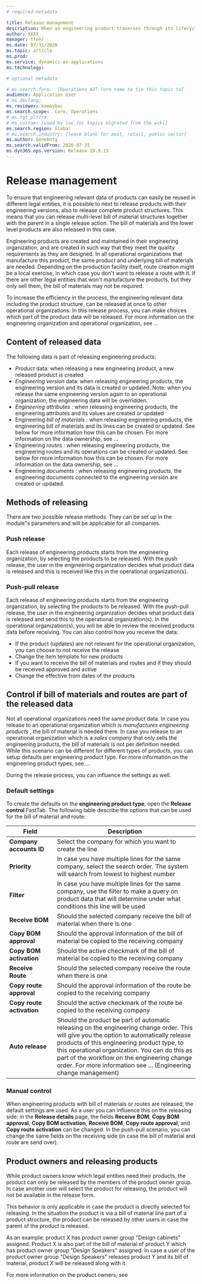 ```yaml
---
# required metadata

title: Release management
description: When an engineering product traverses through its lifecycle, it's important that you can control which transactions are allowed per lifecycle state. As an example, when products aren't yet in a mature state, they shouldn't be put on a sales order and on the other end, if a product is reaching its end-of-life state, you want to ensure that the inflow of this product can be controlled.
author: XXXX
manager: tfehr
ms.date: 07/31/2020
ms.topic: article
ms.prod: 
ms.service: dynamics-ax-applications
ms.technology: 

# optional metadata

# ms.search.form:  [Operations AOT form name to tie this topic to]
audience: Application User
# ms.devlang: 
ms.reviewer: kamaybac
ms.search.scope:  Core, Operations
# ms.tgt_pltfrm: 
# ms.custom: [used by loc for topics migrated from the wiki]
ms.search.region: Global
# ms.search.industry: [leave blank for most, retail, public sector]
ms.author: benebotg
ms.search.validFrom: 2020-07-31
ms.dyn365.ops.version: Release 10.0.13
---
```


# Release management

To ensure that engineering relevant data of products can easily be reused in different legal entities, it is possible to next to release products with their engineering versions, also to release complete product structures. This means that you can release multi-level bill of material structures together with the parent in a single release action. The bill of materials and the lower level products are also released in this case. <!-- KFM: This paragraph is confusing. Let's discuss it. -->

Engineering products are created and maintained in their engineering organization, and are created in such way that they meet the quality requirements as they are designed. In all operational organizations that manufacture this product, the same product and underlying bill of materials are needed. Depending on the production facility itself, route creation might be a local exercise, in which case you don't want to release a route with it. If there are other legal entities that won't manufacture the products, but they only sell them, the bill of materials may not be required.

To increase the efficiency in the process, the engineering relevant data including the product structure, can be released at once to other operational organizations. In this release process, you can make choices which part of the product data will be released. For more information on the engineering organization and operational organization, see … <!-- KFM: See what? -->

## Content of released data

The following data is part of releasing engineering products:

- *Product* data: when releasing a new engineering product, a new released product is created
- *Engineering version* data: when releasing engineering products, the engineering version and its data is created or updated. Note: when you release the same engineering version again to an operational organization, the engineering data will be overridden.
- *Engineering attributes* : when releasing engineering products, the engineering attributes and its values are created or updated
- Engineering *bill of materials* : when releasing engineering products, the engineering bill of materials and its lines can be created or updated. See below for more information how this can be chosen. For more information on the data ownership, see … <!-- KFM: See what? -->
- Engineering *routes* : when releasing engineering products, the engineering routes and its operations can be created or updated. See below for more information how this can be chosen. For more information on the data ownership, see … <!-- KFM: See what? -->
- Engineering *documents* : when releasing engineering products, the engineering documents connected to the engineering version are created or updated.

## Methods of releasing

There are two possible release methods. They can be set up in the module"s parameters and will be applicable for all companies.

### Push release

Each release of engineering products starts from the engineering organization, by selecting the products to be released. With the push release, the user in the engineering organization decides what product data is released and this is received like this in the operational organization(s).

### Push-pull release

Each release of engineering products starts from the engineering organization, by selecting the products to be released. With the push-pull release, the user in the engineering organization decides what product data is released and send this to the operational organization(s). In the operational organization(s), you will be able to review the received products data before receiving. You can also control how you receive the data:

- If the product (updates) are not relevant for the operational organization, you can choose to not receive the release
- Change the item template for new products
- If you want to receive the bill of materials and routes and if they should be received approved and active
- Change the effective from dates of the products

## Control if bill of materials and routes are part of the released data

Not all operational organizations need the same product data. In case you release to an operational organization which is *manufactures engineering products* , the bill of material is needed there. In case you release to an operational organization which is a *sales company* that only sells the engineering products, the bill of materials is not per definition needed. While this scenario can be different for different types of products, you can setup defaults per engineering product type. For more information on the engineering product types, see … <!-- KFM: See what? -->

During the release process, you can influence the settings as well.

### Default settings

To create the defaults on the **engineering product type**, open the **Release control** FastTab. The following table describe the options that can be used for the bill of material and route:

| Field | Description |
| --- | --- |
| **Company accounts ID** | Select the company for which you want to create the line |
| **Priority** | In case you have multiple lines for the same company, select the search order. The system will search from lowest to highest number |
| **Filter** | In case you have multiple lines for the same company, use the filter to make a query on product data that will determine under what conditions this line will be used |
| **Receive&nbsp;BOM** | Should the selected company receive the bill of material when there is one |
| **Copy BOM approval** | Should the approval information of the bill of material be copied to the receiving company |
| **Copy BOM activation** | Should the active checkmark of the bill of material be copied to the receiving company |
| **Receive Route** | Should the selected company receive the route when there is one |
| **Copy route approval** | Should the approval information of the route be copied to the receiving company |
| **Copy route activation** | Should the active checkmark of the route be copied to the receiving company |
| **Auto release** | Should the product be part of automatic releasing on the engineering change order. This will give you the option to automatically release products of this engineering product type, to this operational organization. You can do this as part of the workflow on the engineering change order. For more information see ... <!-- KFM: See what? --> (Engineering change management) |

### Manual control

When engineering products with bill of materials or routes are released, the default settings are used. As a user you can influence this on the releasing side: in the **Release details** page, the fields **Receive BOM**, **Copy BOM approval**, **Copy BOM activation**, **Receive BOM**, **Copy route approval**, and **Copy route activation** can be changed. In the push-pull scenario, you can change the same fields on the receiving side (in case the bill of material and route are send over).

## Product owners and releasing products

While product owners know which legal entities need their products, the product can only be released by the members of the product owner group. In case another user will select the product for releasing, the product will not be available in the release form.

This behavior is only applicable in case the product is directly selected for releasing. In the situation the product is via a bill of material line part of a product structure, the product can be released by other users in case the parent of the product is released.

As an example: product X has product owner group "Design cabinets" assigned. Product X is also part of the bill of material of product Y which has product owner group "Design Speakers" assigned. In case a user of the product owner group "Design Speakers" releases product Y and its bill of material, product X will be released along with it.

For more information on the product owners, see <!-- KFM: See what? -->